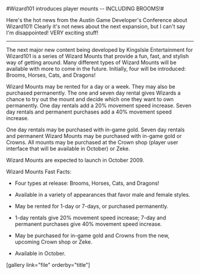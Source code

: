 #Wizard101 introduces player mounts -- INCLUDING BROOMS!#

Here's the hot news from the Austin Game Developer's Conference about Wizard101! Clearly it's not news about the next expansion, but I can't say I'm disappointed! VERY exciting stuff!

---

The next major new content being developed by KingsIsle Entertainment for Wizard101 is a series of Wizard Mounts that provide a fun, fast, and stylish way of getting around. Many different types of Wizard Mounts will be available with more to come in the future. Initially, four will be introduced: Brooms, Horses, Cats, and Dragons!

Wizard Mounts may be rented for a day or a week. They may also be purchased permanently. The one and seven day rental gives Wizards a chance to try out the mount and decide which one they want to own permanently. One day rentals add a 20% movement speed increase. Seven day rentals and permanent purchases add a 40% movement speed increase.

One day rentals may be purchased with in-game gold. Seven day rentals and permanent Wizard Mounts may be purchased with in-game gold or Crowns. All mounts may be purchased at the Crown shop (player user interface that will be available in October) or Zeke.

Wizard Mounts are expected to launch in October 2009.

Wizard Mounts Fast Facts:


 * Four types at release: Brooms, Horses, Cats, and Dragons!

 * Available in a variety of appearances that favor male and female styles.

 * May be rented for 1-day or 7-days, or purchased permanently.

 * 1-day rentals give 20% movement speed increase; 7-day and permanent purchases give 40% movement speed increase.

 * May be purchased for in-game gold and Crowns from the new, upcoming Crown shop or Zeke.

 * Available in October.




[gallery link="file" orderby="title"]
